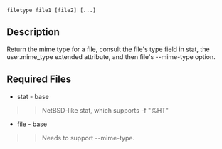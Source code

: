<a href='Hidden comment: 
type: command
author: heliocentric
program-class fileop
name: filetype
programming-language: sh
svnid: $Id$
svnauthor: $Author$
svnrevision: $Revision$
'></a>

`filetype file1 [file2] [...]`


## Description ##

Return the mime type for a file, consult the file's type field in stat, the user.mime\_type extended attribute, and then file's --mime-type option.

## Required Files ##

  * stat - base
> > NetBSD-like stat, which supports -f "%HT"
  * file - base
> > Needs to support --mime-type.